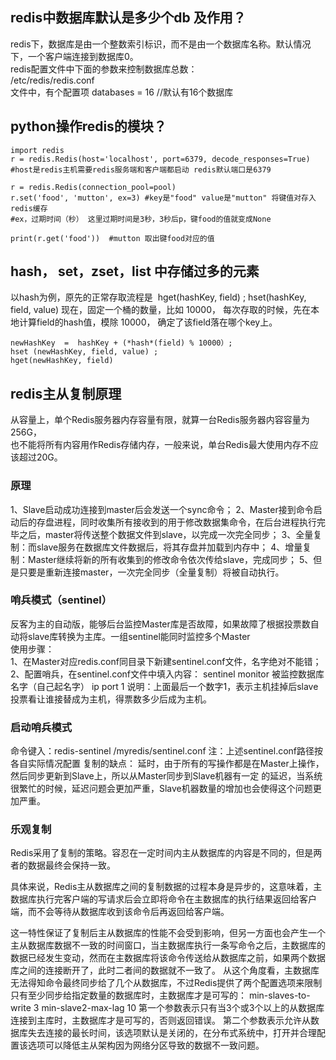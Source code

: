 ## redis中数据库默认是多少个db 及作用？  
redis下，数据库是由一个整数索引标识，而不是由一个数据库名称。默认情况下，一个客户端连接到数据库0。  
redis配置文件中下面的参数来控制数据库总数：  
/etc/redis/redis.conf  
文件中，有个配置项 databases = 16 //默认有16个数据库

## python操作redis的模块？
```
import redis
r = redis.Redis(host='localhost', port=6379, decode_responses=True)
#host是redis主机需要redis服务端和客户端都启动 redis默认端口是6379

r = redis.Redis(connection_pool=pool)
r.set('food', 'mutton', ex=3) #key是"food" value是"mutton" 将键值对存入redis缓存
#ex，过期时间（秒） 这里过期时间是3秒，3秒后p，键food的值就变成None

print(r.get('food'))  #mutton 取出键food对应的值
```

##  hash， set，zset，list 中存储过多的元素
以hash为例，原先的正常存取流程是  hget(hashKey, field) ; hset(hashKey, field, value) 
现在，固定一个桶的数量，比如 10000， 每次存取的时候，先在本地计算field的hash值，模除 10000， 确定了该field落在哪个key上。
```
newHashKey  =  hashKey + (*hash*(field) % 10000）;   
hset (newHashKey, field, value) ;  
hget(newHashKey, field)
```

## redis主从复制原理  
从容量上，单个Redis服务器内存容量有限，就算一台Redis服务器内容容量为256G，  
也不能将所有内容用作Redis存储内存，一般来说，单台Redis最大使用内存不应该超过20G。  
### 原理
1、Slave启动成功连接到master后会发送一个sync命令；
2、Master接到命令启动后的存盘进程，同时收集所有接收到的用于修改数据集命令，在后台进程执行完毕之后，master将传送整个数据文件到slave，以完成一次完全同步；
3、全量复制：而slave服务在数据库文件数据后，将其存盘并加载到内存中；
4、增量复制：Master继续将新的所有收集到的修改命令依次传给slave，完成同步；
5、但是只要是重新连接master，一次完全同步（全量复制）将被自动执行。
### 哨兵模式（sentinel）
反客为主的自动版，能够后台监控Master库是否故障，如果故障了根据投票数自动将slave库转换为主库。一组sentinel能同时监控多个Master  
使用步骤：  
1、在Master对应redis.conf同目录下新建sentinel.conf文件，名字绝对不能错；
2、配置哨兵，在sentinel.conf文件中填入内容：
sentinel monitor 被监控数据库名字（自己起名字） ip port 1
说明：上面最后一个数字1，表示主机挂掉后slave投票看让谁接替成为主机，得票数多少后成为主机。  
### 启动哨兵模式
命令键入：redis-sentinel /myredis/sentinel.conf
注：上述sentinel.conf路径按各自实际情况配置
复制的缺点：
延时，由于所有的写操作都是在Master上操作，然后同步更新到Slave上，所以从Master同步到Slave机器有一定
的延迟，当系统很繁忙的时候，延迟问题会更加严重，Slave机器数量的增加也会使得这个问题更加严重。
### 乐观复制
Redis采用了复制的策略。容忍在一定时间内主从数据库的内容是不同的，但是两者的数据最终会保持一致。

具体来说，Redis主从数据库之间的复制数据的过程本身是异步的，这意味着，主数据库执行完客户端的写请求后会立即将命令在主数据库的执行结果返回给客户端，而不会等待从数据库收到该命令后再返回给客户端。

这一特性保证了复制后主从数据库的性能不会受到影响，但另一方面也会产生一个主从数据库数据不一致的时间窗口，当主数据库执行一条写命令之后，主数据库的数据已经发生变动，然而在主数据库将该命令传送给从数据库之前，如果两个数据库之间的连接断开了，此时二者间的数据就不一致了。
从这个角度看，主数据库无法得知命令最终同步给了几个从数据库，不过Redis提供了两个配置选项来限制只有至少同步给指定数量的数据库时，主数据库才是可写的：
min-slaves-to-write 3
min-slave2-max-lag 10
第一个参数表示只有当3个或3个以上的从数据库连接到主库时，主数据库才是可写的，否则返回错误。
第二个参数表示允许从数据库失去连接的最长时间，该选项默认是关闭的，在分布式系统中，打开并合理配置该选项可以降低主从架构因为网络分区导致的数据不一致问题。
